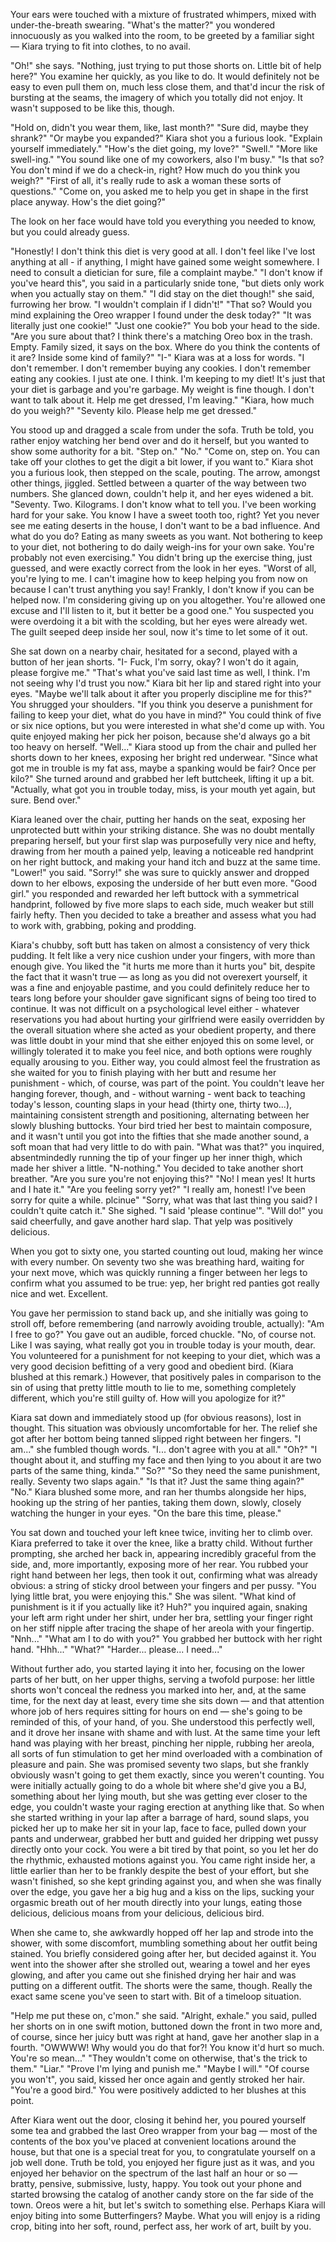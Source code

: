 Your ears were touched with a mixture of frustrated whimpers, mixed with under-the-breath swearing. "What's the matter?" you wondered innocuously as you walked into the room, to be greeted by a familiar sight — Kiara trying to fit into clothes, to no avail.

"Oh!" she says. "Nothing, just trying to put those shorts on. Little bit of help here?"
You examine her quickly, as you like to do. It would definitely not be easy to even pull them on, much less close them, and that'd incur the risk of bursting at the seams, the imagery of which you totally did not enjoy. It wasn't supposed to be like this, though.

"Hold on, didn't you wear them, like, last month?"
"Sure did, maybe they shrank?"
"Or maybe you expanded?"
Kiara shot you a furious look. "Explain yourself immediately."
"How's the diet going, my love?"
"Swell."
"More like swell-ing."
"You sound like one of my coworkers, also I'm busy."
"Is that so? You don't mind if we do a check-in, right? How much do you think you weigh?"
"First of all, it's really rude to ask a woman these sorts of questions."
"Come on, you asked me to help you get in shape in the first place anyway. How's the diet going?"

The look on her face would have told you everything you needed to know, but you could already guess.

"Honestly! I don't think this diet is very good at all. I don't feel like I've lost anything at all - if anything, I might have gained some weight somewhere. I need to consult a dietician for sure, file a complaint maybe."
"I don't know if you've heard this", you said in a particularly snide tone, "but diets only work when you actually stay on them."
"I did stay on the diet though!" she said, furrowing her brow. "I wouldn't complain if I didn't!"
"That so? Would you mind explaining the Oreo wrapper I found under the desk today?"
"It was literally just one cookie!"
"Just one cookie?" You bob your head to the side. "Are you sure about that? I think there's a matching Oreo box in the trash. Empty. Family sized, it says on the box. Where do you think the contents of it are? Inside some kind of family?"
"I-" Kiara was at a loss for words. "I don't remember. I don't remember buying any cookies. I don't remember eating any cookies. I just ate one. I think. I'm keeping to my diet! It's just that your diet is garbage and you're garbage. My weight is fine though. I don't want to talk about it. Help me get dressed, I'm leaving."
"Kiara, how much do you weigh?"
"Seventy kilo. Please help me get dressed."

You stood up and dragged a scale from under the sofa. Truth be told, you rather enjoy watching her bend over and do it herself, but you wanted to show some authority for a bit. 
"Step on."
"No."
"Come on, step on. You can take off your clothes to get the digit a bit lower, if you want to."
Kiara shot you a furious look, then stepped on the scale, pouting. The arrow, amongst other things, jiggled. Settled between a quarter of the way between two numbers. She glanced down, couldn't help it, and her eyes widened a bit.
"Seventy. Two. Kilograms. I don't know what to tell you. I've been working hard for your sake. You know I have a sweet tooth too, right? Yet you never see me eating deserts in the house, I don't want to be a bad influence. And what do you do? Eating as many sweets as you want. Not bothering to keep to your diet, not bothering to do daily weigh-ins for your own sake. You're probably not even exercising." You didn't bring up the exercise thing, just guessed, and were exactly correct from the look in her eyes. "Worst of all, you're lying to me. I can't imagine how to keep helping you from now on because I can't trust anything you say! Frankly, I don't know if you can be helped now. I'm considering giving up on you altogether. You're allowed one excuse and I'll listen to it, but it better be a good one." You suspected you were overdoing it a bit with the scolding, but her eyes were already wet. The guilt seeped deep inside her soul, now it's time to let some of it out.

She sat down on a nearby chair, hesitated for a second, played with a button of her jean shorts. "I- Fuck, I'm sorry, okay? I won't do it again, please forgive me."
"That's what you've said last time as well, I think. I'm not seeing why I'd trust you now."
Kiara bit her lip and stared right into your eyes. "Maybe we'll talk about it after you properly discipline me for this?"
You shrugged your shoulders. "If you think you deserve a punishment for failing to keep your diet, what do you have in mind?" You could think of five or six nice options, but you were interested in what she'd come up with. You quite enjoyed making her pick her poison, because she'd always go a bit too heavy on herself. 
"Well..." Kiara stood up from the chair and pulled her shorts down to her knees, exposing her bright red underwear. "Since what got me in trouble is my fat ass, maybe a spanking would be fair? Once per kilo?" She turned around and grabbed her left buttcheek, lifting it up a bit.
"Actually, what got you in trouble today, miss, is your mouth yet again, but sure. Bend over."

Kiara leaned over the chair, putting her hands on the seat, exposing her unprotected butt within your striking distance. She was no doubt mentally preparing herself, but your first slap was purposefully very nice and hefty, drawing from her mouth a pained yelp, leaving a noticeable red handprint on her right buttock, and making your hand itch and buzz at the same time. "Lower!" you said. 
"Sorry!" she was sure to quickly answer and dropped down to her elbows, exposing the underside of her butt even more. "Good girl." you responded and rewarded her left buttock with a symmetrical handprint, followed by five more slaps to each side, much weaker but still fairly hefty. Then you decided to take a breather and assess what you had to work with, grabbing, poking and prodding.

Kiara's chubby, soft butt has taken on almost a consistency of very thick pudding. It felt like a very nice cushion under your fingers, with more than enough give. You liked the "it hurts me more than it hurts you" bit, despite the fact that it wasn't true — as long as you did not overexert yourself, it was a fine and enjoyable pastime, and you could definitely reduce her to tears long before your shoulder gave significant signs of being too tired to continue. It was not difficult on a psychological level either - whatever reservations you had about hurting your girlfriend were easily overridden by the overall situation where she acted as your obedient property, and there was little doubt in your mind that she either enjoyed this on some level, or willingly tolerated it to make you feel nice, and both options were roughly equally arousing to you.
 Either way, you could almost feel the frustration as she waited for you to finish playing with her butt and resume her punishment - which, of course, was part of the point. You couldn't leave her hanging forever, though, and - without warning - went back to teaching today's lesson, counting slaps in your head (thirty one, thirty two...), maintaining consistent strength and positioning, alternating between her slowly blushing buttocks. Your bird tried her best to maintain composure, and it wasn't until you got into the fifties that she made another sound, a soft moan that had very little to do with pain.
"What was that?" you inquired, absentmindedly running the tip of your finger up her inner thigh, which made her shiver a little. 
"N-nothing."
You decided to take another short breather. "Are you sure you're not enjoying this?"
"No! I mean yes! It hurts and I hate it."
"Are you feeling sorry yet?"
"I really am, honest! I've been sorry for quite a while. plcinue"
"Sorry, what was that last thing you said? I couldn't quite catch it."
She sighed. "I said 'please continue'".
"Will do!" you said cheerfully, and gave another hard slap. That yelp was positively delicious.

When you got to sixty one, you started counting out loud, making her wince with every number. On seventy two she was breathing hard, waiting for your next move, which was quickly running a finger between her legs to confirm what you assumed to be true: yep, her bright red panties got really nice and wet. Excellent. 

You gave her permission to stand back up, and she initially was going to stroll off, before remembering (and narrowly avoiding trouble, actually): "Am I free to go?"
You gave out an audible, forced chuckle. "No, of course not. Like I was saying, what really got you in trouble today is your mouth, dear. You volunteered for a punishment for not keeping to your diet, which was a very good decision befitting of a very good and obedient bird. (Kiara blushed at this remark.) However, that positively pales in comparison to the sin of using that pretty little mouth to lie to me, something completely different, which you're still guilty of. How will you apologize for it?"

Kiara sat down and immediately stood up (for obvious reasons), lost in thought. This situation was obviously uncomfortable for her. The relief she got after her bottom being tanned slipped right between her fingers.
"I am..." she fumbled though words. "I... don't agree with you at all."
"Oh?"
"I thought about it, and stuffing my face and then lying to you about it are two parts of the same thing, kinda."
"So?"
"So they need the same punishment, really. Seventy two slaps again."
"Is that it? Just the same thing again?"
"No." Kiara blushed some more, and ran her thumbs alongside her hips, hooking up the string of her panties, taking them down, slowly, closely watching the hunger in your eyes. "On the bare this time, please."

You sat down and touched your left knee twice, inviting her to climb over. Kiara preferred to take it over the knee, like a bratty child. Without further prompting, she arched her back in, appearing incredibly graceful from the side, and, more importantly, exposing more of her rear. 
You rubbed your right hand between her legs, then took it out, confirming what was already obvious: a string of sticky drool between your fingers and per pussy.
"You lying little brat, you were enjoying this."
She was silent.
"What kind of punishment is it if you actually like it? Huh?" you inquired again, snaking your left arm right under her shirt, under her bra, settling your finger right on her stiff nipple after tracing the shape of her areola with your fingertip.
"Nnh..."
"What am I to do with you?" You grabbed her buttock with her right hand.
"Hhh..."
"What?"
"Harder... please... I need..."

Without further ado, you started laying it into her, focusing on the lower parts of her butt, on her upper thighs, serving a twofold purpose: her little shorts won't conceal the redness you marked into her, and, at the same time, for the next day at least, every time she sits down — and that attention whore job of hers requires sitting for hours on end — she's going to be reminded of this, of your hand, of you. She understood this perfectly well, and it drove her insane with shame and with lust. At the same time your left hand was playing with her breast, pinching her nipple, rubbing her areola, all sorts of fun stimulation to get her mind overloaded with a combination of pleasure and pain. She was promised seventy two slaps, but she frankly obviously wasn't going to get them exactly, since you weren't counting.
 You were initially actually going to do a whole bit where she'd give you a BJ, something about her lying mouth, but she was getting ever closer to the edge, you couldn't waste your raging erection at anything like that. So when she started writhing in your lap after a barrage of hard, sound slaps, you picked her up to make her sit in your lap, face to face, pulled down your pants and underwear, grabbed her butt and guided her dripping wet pussy directly onto your cock. You were a bit tired by that point, so you let her do the rhythmic, exhausted motions against you. 
You came right inside her, a little earlier than her to be frankly despite the best of your effort, but she wasn't finished, so she kept grinding against you, and when she was finally over the edge, you gave her a big hug and a kiss on the lips, sucking your orgasmic breath out of her mouth directly into your lungs, eating those delicious, delicious moans from your delicious, delicious bird.

When she came to, she awkwardly hopped off her lap and strode into the shower, with some discomfort, mumbling something about her outfit being stained. You briefly considered going after her, but decided against it. You went into the shower after she strolled out, wearing a towel and her eyes glowing, and after you came out she finished drying her hair and was putting on a different outfit. The shorts were the same, though. Really the exact same scene you've seen to start with. Bit of a timeloop situation.

"Help me put these on, c'mon." she said. 
"Alright, exhale." you said, pulled her shorts on in one swift motion, buttoned down the front in two more and, of course, since her juicy butt was right at hand, gave her another slap in a fourth. 
"OWWWW! Why would you do that for?! You know it'd hurt so much. You're so mean..."
"They wouldn't come on otherwise, that's the trick to them."
"Liar."
"Prove I'm lying and punish me."
"Maybe I will."
"Of course you won't", you said, kissed her once again and gently stroked her hair. "You're a good bird." You were positively addicted to her blushes at this point.

After Kiara went out the door, closing it behind her, you poured yourself some tea and grabbed the last Oreo wrapper from your bag — most of the contents of the box you've placed at convenient locations around the house, but that one is a special treat for you, to congratulate yourself on a job well done. Truth be told, you enjoyed her figure just as it was, and you enjoyed her behavior on the spectrum of the last half an hour or so — bratty, pensive, submissive, lusty, happy. 
You took out your phone and started browsing the catalog of another candy store on the far side of the town. Oreos were a hit, but let's switch to something else. Perhaps Kiara will enjoy biting into some Butterfingers? Maybe. What you will enjoy is a riding crop, biting into her soft, round, perfect ass, her work of art, built by you.